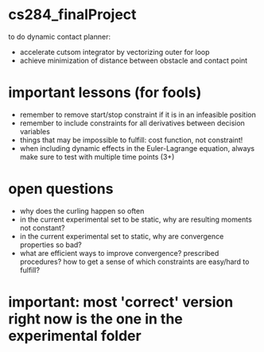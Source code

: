 # cs284_finalProject

to do dynamic contact planner:
- accelerate cutsom integrator by vectorizing outer for loop
- achieve minimization of distance between obstacle and contact point


# important lessons (for fools)
- remember to remove start/stop constraint if it is in an infeasible position 
- remember to include constraints for all derivatives between decision variables
- things that may be impossible to fulfill: cost function, not constraint!
- when including dynamic effects in the Euler-Lagrange equation, always make sure to test with multiple time points (3+)

# open questions
- why does the curling happen so often
- in the current experimental set to be static, why are resulting moments not constant?
- in the current experimental set to static, why are convergence properties so bad?
- what are efficient ways to improve convergence? prescribed procedures? how to get a sense of which constraints are easy/hard to fulfill?

# important: most 'correct' version right now is the one in the experimental folder
